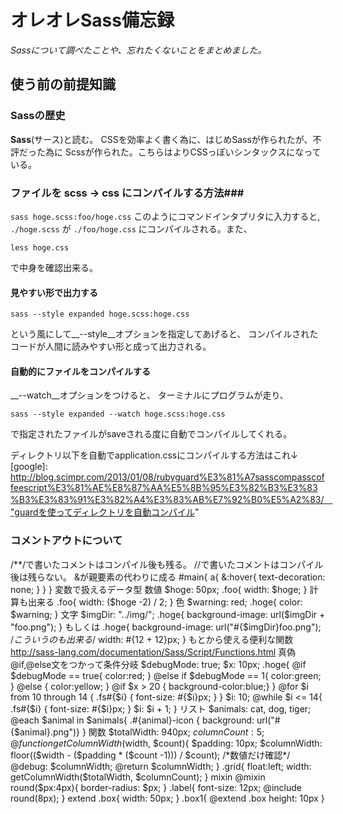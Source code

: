 # オレオレSass備忘録

_Sassについて調べたことや、忘れたくないことをまとめました。_

## 使う前の前提知識

### Sassの歴史

__Sass__(サース)と読む。
  CSSを効率よく書く為に、はじめSassが作られたが、不評だった為に
Scssが作られた。こちらはよりCSSっぽいシンタックスになっている。

### ファイルを scss -> css にコンパイルする方法###

`sass hoge.scss:foo/hoge.css`
このようにコマンドインタプリタに入力すると,
  `./hoge.scss` が `./foo/hoge.css`
にコンパイルされる。また、

`less hoge.css`

で中身を確認出来る。

#### 見やすい形で出力する

`sass --style expanded hoge.scss:hoge.css`

という風にして__--style__オプションを指定してあげると、
コンパイルされたコードが人間に読みやすい形と成って出力される。

#### 自動的にファイルをコンパイルする

__--watch__オプションをつけると、
ターミナルにプログラムが走り、

`sass --style expanded --watch hoge.scss:hoge.css`

で指定されたファイルがsaveされる度に自動でコンパイルしてくれる。

ディレクトリ以下を自動でapplication.cssにコンパイルする方法はこれ↓
[google]: http://blog.scimpr.com/2013/01/08/rubyguard%E3%81%A7sasscompasscoffeescript%E3%81%AE%E8%87%AA%E5%8B%95%E3%82%B3%E3%83%B3%E3%83%91%E3%82%A4%E3%83%AB%E7%92%B0%E5%A2%83/　"guardを使ってディレクトリを自動コンパイル"

### コメントアウトについて
/**/で書いたコメントはコンパイル後も残る。
//で書いたコメントはコンパイル後は残らない。
&が親要素の代わりに成る
#main{
  a{
    &:hover{
      text-decoration: none;
    }
  }
}
変数で扱えるデータ型
数値
$hoge: 50px;
.foo{
  width: $hoge;
}
  計算も出来る
  .foo{
    width: ($hoge -2) / 2;
  }
色
$warning: red;
.hoge{
  color: $warning;
}
文字
$imgDir: "../img/";
.hoge{
  background-image: url($imgDir + "foo.png");
}
もしくは
.hoge{
  background-image: url("#{$imgDir}foo.png");
  /*こういうのも出来る*/
  width: #{12 + 12}px;
}
もとから使える便利な関数
http://sass-lang.com/documentation/Sass/Script/Functions.html
真偽
@if,@else文をつかって条件分岐
$debugMode: true;
$x: 10px;
.hoge{
  @if $debugMode == true{
    color:red;
  } @else if $debugMode == 1{
    color:green;
  } @else {
    color:yellow;
  }
  @if $x > 20 { background-color:blue;}
}
@for $i from 10 through 14 {
  .fs#{$i} { font-size: #{$i}px; }
}
$i: 10;
@while $i <= 14{
  .fs#{$i} { font-size: #{$i}px; }
  $i: $i + 1;
}
リスト
$animals: cat, dog, tiger;
@each $animal in $animals{
  .#{animal}-icon { background: url("#{$animal}.png")}
}
関数
$totalWidth: 940px;
$columnCount: 5;
@function getColumnWidth($width, $count){
$padding: 10px;
$columnWidth: floor(($width - ($padding * ($count -1))) / $count);
  /*数値だけ確認*/
  @debug: $columnWidth;
  @return $columnWidth;
}
.grid{
  float:left;
  width: getColumnWidth($totalWidth, $columnCount);
}
mixin
@mixin round($px:4px){
  border-radius: $px;
}
.label{
  font-size: 12px;
  @include round(8px);
}
extend
.box{
  width: 50px;
}
.box1{
  @extend .box
  height: 10px
}
